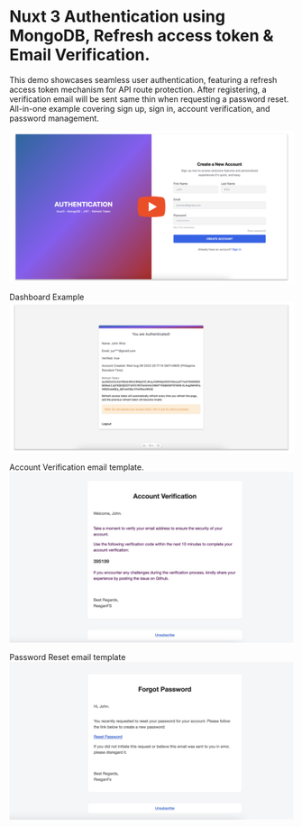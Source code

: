# Nuxt 3 Authentication using MongoDB, Refresh access token & Email Verification.

This demo showcases seamless user authentication, featuring a refresh access token mechanism for API route protection. After registering, a verification email will be sent same thin when requesting a password reset. All-in-one example covering sign up, sign in, account verification, and password management.

[![Video Example](./public//thumbnail-1.jpg)](https://www.youtube.com/watch?v=y6ulxSMYf40)

Dashboard Example
![Dashboard Example with Refresh Access Token](./public/dashboard-example.jpg)

Account Verification email template.
![Account Verification](./public/account-verification.png)


Password Reset email template
![Password Reset](./public/password-reset.png)